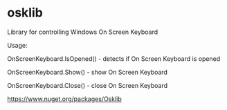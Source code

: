 # osklib
Library for controlling Windows On Screen Keyboard


Usage:

OnScreenKeyboard.IsOpened() - detects if On Screen Keyboard is opened

OnScreenKeyboard.Show() - show On Screen Keyboard

OnScreenKeyboard.Close() - close On Screen Keyboard

https://www.nuget.org/packages/Osklib
